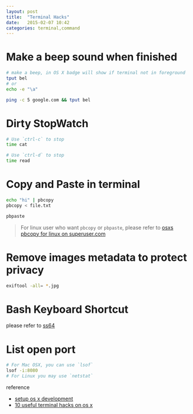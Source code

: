 ```yaml
---
layout: post
title:  "Terminal Hacks"
date:   2015-02-07 10:42
categories: terminal,command
---
```


# Make a beep sound when finished

```sh
# make a beep, in OS X badge will show if terminal not in foreground
tput bel
# or 
echo -e "\a"

ping -c 5 google.com && tput bel
```

# Dirty StopWatch

```sh
# Use `ctrl-c` to stop
time cat

# Use `ctrl-d` to stop
time read
```

# Copy and Paste in terminal

```sh
echo "hi" | pbcopy
pbcopy < file.txt

pbpaste
```

> For linux user who want `pbcopy` or `pbpaste`, please refer to [osxs pbcopy for linux on superuser.com](http://superuser.com/questions/288320/whats-like-osxs-pbcopy-for-linux)

# Remove images metadata to protect privacy

```sh
exiftool -all= *.jpg
```

# Bash Keyboard Shortcut

please refer to [ss64](http://ss64.com/osx/syntax-bashkeyboard.html)


# List open port

```sh
# For Mac OSX, you can use `lsof`
lsof -i:8080
# For Linux you may use `netstat`
```


reference

* [setup os x development](http://mattstauffer.co/blog/setting-up-a-new-os-x-development-machine-part-1-core-files-and-custom-shell)
* [10 useful terminal hacks on os x](http://www.mitchchn.me/2014/os-x-terminal/)